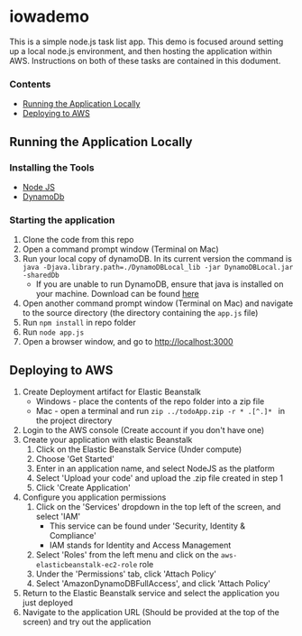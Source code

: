 # iowademo

This is a simple node.js task list app. This demo is focused around setting up a local node.js environment, and then hosting the application within AWS. Instructions on both of these tasks are contained in this dodument.

### Contents
* [Running the Application Locally](#running-the-application-locally)
* [Deploying to AWS](#deploying-to-aws)

## Running the Application Locally

### Installing the Tools

* [Node JS](https://nodejs.org/en/download/)
* [DynamoDb](http://docs.aws.amazon.com/amazondynamodb/latest/developerguide/DynamoDBLocal.html)

### Starting the application

1. Clone the code from this repo
2. Open a command prompt window (Terminal on Mac) 
3. Run your local copy of dynamoDB. In its current version the command is `java -Djava.library.path=./DynamoDBLocal_lib -jar DynamoDBLocal.jar -sharedDb`
    * If you are unable to run DynamoDB, ensure that java is installed on your machine. Download can be found [here](https://java.com/en/)
4. Open another command prompt window (Terminal on Mac) and navigate to the source directory (the directory containing the `app.js` file)
5. Run `npm install` in repo folder 
5. Run `node app.js`
6. Open a browser window, and go to [http://localhost:3000](http://localhost:3000)

## Deploying to AWS
1. Create Deployment artifact for Elastic Beanstalk
    * Windows - place the contents of the repo folder into a zip file
    * Mac - open a terminal and run `zip ../todoApp.zip -r * .[^.]* ` in the project directory
2. Login to the AWS console (Create account if you don't have one)
3. Create your application with elastic Beanstalk
	1. Click on the Elastic Beanstalk Service (Under compute)
	2. Choose 'Get Started'
	3. Enter in an application name, and select NodeJS as the platform
	4. Select 'Upload your code' and upload the .zip file created in step 1
	5. Click 'Create Application'
4. Configure you application permissions
	1. Click on the 'Services' dropdown in the top left of the screen, and select 'IAM' 
		* This service can be found under 'Security, Identity & Compliance'
		* IAM stands for Identity and Access Management
	2. Select 'Roles' from the left menu and click on the `aws-elasticbeanstalk-ec2-role` role
	3. Under the 'Permissions' tab, click 'Attach Policy'
	4. Select 'AmazonDynamoDBFullAccess', and click 'Attach Policy'
5. Return to the Elastic Beanstalk service and select the application you just deployed
6. Navigate to the application URL (Should be provided at the top of the screen) and try out the application
